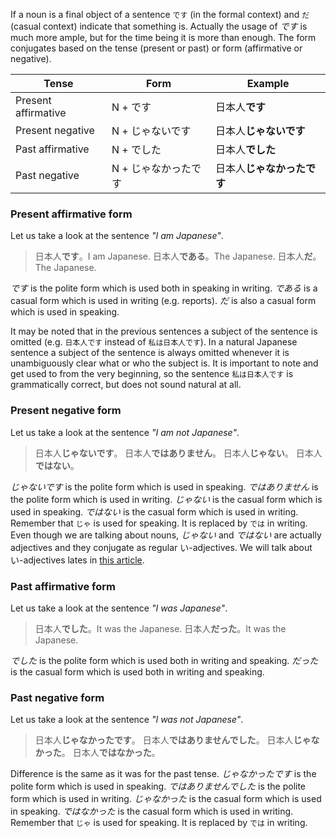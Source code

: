 If a noun is a final object of a sentence `です` (in the formal context) and `だ` (casual context) indicate that something is. Actually the usage of *です* is much more ample, but for the time being it is more than enough. The form conjugates based on the tense (present or past) or form (affirmative or negative).

|Tense|Form|Example|
|-|-|-|
|Present affirmative|N + です|日本人**です**|
|Present negative|N + じゃないです|日本人**じゃないです**|
|Past affirmative|N + でした|日本人**でした**|
|Past negative|N + じゃなかったです|日本人**じゃなかったです**|

### Present affirmative form
Let us take a look at the sentence *"I am Japanese"*.
>日本人**です**。I am Japanese.
>日本人**である**。The Japanese.
>日本人**だ**。The Japanese.

*です* is the polite form which is used both in speaking in writing. *である* is a casual form which is used in writing (e.g. reports). *だ* is also a casual form which is used in speaking.

It may be noted that in the previous sentences a subject of the sentence is omitted (e.g. `日本人です` instead of `私は日本人です`). In a natural Japanese sentence a subject of the sentence is always omitted whenever it is unambiguously clear what or who the subject is. It is important to note and get used to from the very beginning, so the sentence `私は日本人です` is grammatically correct, but does not sound natural at all.

### Present negative form
Let us take a look at the sentence *"I am not Japanese"*.
>日本人**じゃないです**。
>日本人**ではありません**。
>日本人**じゃない**。
>日本人**ではない**。

*じゃないです* is the polite form which is used in speaking. *ではありません* is the polite form which is used in writing. *じゃない* is the casual form which is used in speaking. *ではない* is the casual form which is used in writing.
Remember that `じゃ` is used for speaking. It is replaced by `では` in writing.
Even though we are talking about nouns, *じゃない* and *ではない* are actually adjectives and they conjugate as regular い-adjectives. We will talk about い-adjectives lates in [this article](13).

### Past affirmative form
Let us take a look at the sentence *"I was Japanese"*.
>日本人**でした**。It was the Japanese.
>日本人**だった**。It was the Japanese.

*でした* is the polite form which is used both in writing and speaking. *だった* is the casual form which is used both in writing and speaking.

### Past negative form
Let us take a look at the sentence *"I was not Japanese"*.
>日本人**じゃなかったです**。
>日本人**ではありませんでした**。
>日本人**じゃなかった**。
>日本人**ではなかった**。

Difference is the same as it was for the past tense.
*じゃなかったです* is the polite form which is used in speaking. *ではありませんでした* is the polite form which is used in writing. *じゃなかった* is the casual form which is used in speaking. *ではなかった* is the casual form which is used in writing.
Remember that `じゃ` is used for speaking. It is replaced by `では` in writing.